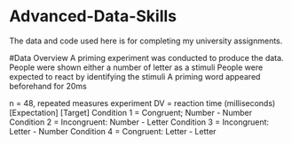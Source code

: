 # Advanced-Data-Skills
The data and code used here is for completing my university assignments.

#Data Overview
A priming experiment was conducted to produce the data. 
People were shown either a number of letter as a stimuli
People were expected to react by identifying the stimuli
A priming word appeared beforehand for 20ms

n = 48, repeated measures experiment
DV = reaction time (milliseconds)
                          [Expectation]    [Target]
Condition 1 = Congruent;   Number     -     Number
Condition 2 = Incongruent: Number     -     Letter
Condition 3 = Incongruent: Letter     -     Number
Condition 4 = Congruent:   Letter     -     Letter
